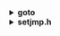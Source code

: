 <details>
  <summary><strong> goto </strong></summary>

Trong ngôn ngữ lập trình C, `goto` là một lệnh điều khiển luồng chương trình bằng cách nhảy trực tiếp tới một vị trí (label) đã định nghĩa trong cùng một hàm. Cú pháp cơ bản:

```c
goto label_name;
/* ... */
label_name:
    // đoạn mã thực thi khi nhảy tới đây
```
### Ưu điểm của goto

Không tốn tài nguyên của chương trình, làm code gọn hơn

Giảm độ sâu của lồng ghép, nếu dùng `goto`, vào nhiều chương trình cần lồng nhiều lớp `if`, `else`, `while` để có thể .

```c
#include <stdio.h>

int main()
{
   int i = 0;

   // Đặt nhãn
   start:
      if (i >= 5)
      {
         goto end;  // Chuyển control đến nhãn "end"
      }

      printf("%d ", i);
      i++;

      goto start;  // Chuyển control đến nhãn "start"

   // Nhãn "end"
   end:
      printf("\n");
   return 0;
}
```
Ở đoạn code trên, cho đến khi thỏa điều kiện i>=5 thì chương trình sẽ liên tục nhảy về label 'start'. Chỉ khi thỏa điều kiện thì chương trình mới nhảy quay label `start` về label `end` và kết thúc chương trình.

```c
0 1 2 3 4 
```
Ở một ví dụ khác với chương trình lồng nhiều lớp vòng lặp

```c
#include <stdio.h>
int i;
int j;

int main()
{
    while(1)
    {
        for( i = 0; i<5; i++)
        {
            for( j = 0; j<5; j++)
            {
                if(i==3 && j==3) goto exit;
            }
        }
    }

    exit:
        printf("Stop at i = %d and j = %d\n", i,j);

   return 0;
}
```
Ở chương trình trên mặc dù được lồng bởi hai vòng lặp `for` và một vòng lặp `while` ta có thể thoát khỏi cả ba vòng lặp một lúc mà không cần đợi cả ba vòng lặp chạy hết.

```
Stop at i = 3 and j = 3
```
### Nhược điểm của goto
`goto` chỉ có thể sử dụng trong cùng một hàm, một phạm vi với label

Khi chương trình nhảy lung tung giữa các vị trí, người đọc phải dò tìm nhãn (label) để hiểu dòng chảy, làm tăng thời gian đọc và hiểu mã
</details>
<details>
  <summary><strong> setjmp.h </strong></summary>
  
setjmp.h` là một thư viện trong ngôn ngữ lập trình C, cung cấp hai hàm chính là `setjmp` và `longjmp`. `setjmp` và `longjmp` dùng để lưu và khôi phục trạng thái thực thi (program state), giúp chương trình "nhảy" về một điểm đã lưu trước đó. Đây là một cách xử lý nhảy xa (non-local jump), giống như goto, nhưng mạnh hơn vì nó nhảy giữa các hàm khác nhau.

`setjmp(jmp_buf env)`: Lưu trạng thái chương trình vào biến `env` để có thể quay lại bằng longjmp.
+ Trả về 0 khi được gọi lần đầu.
+ Trả về một giá trị khác 0 khi quay lại từ `longjmp`.

`longjmp(jmp_buf env, int value)`: Khôi phục trạng thái đã lưu, và làm cho `setjmp` trả về `value`.

```c
#include <stdio.h>
#include <setjmp.h>

jmp_buf buf;
```
Khai báo biến `buf` kiểu `jmp_buf` đây sẽ là biến dùng để lưu vị trí và trạng thái của chương trình. Biến này bắt buộc phải khai báo toàn cục do các hàm của setjmp.h có thể sài ở các hàm khác nhau

```c
#include <stdio.h>
#include <setjmp.h>

// Biến lưu trạng thái
jmp_buf buf;

// Biến ngoại lệ dùng cho setjmp
int exception = 0;

// Gọi func2 sẽ longjmp về  ban đầu và trả exception = 2
void func2()
{
    printf("This is function 2\n");
    longjmp(buf, 2);
}

// Gọi func3 sẽ longjmp về  ban đầu và trả exception = 3
void func3()
{
    printf("This is function 3\n");
    longjmp(buf, 3);
}

// Gọi func1 để xử lý các exception được trả về
void func1()
{
    exception = setjmp(buf);
    if (exception == 0)
    {
        printf("This is function 1\n");
        printf("exception = %d\n", exception);
        func2();
    }
    else if (exception == 2)
    {
        printf("exception = %d\n", exception);
        func3();
    }
    else if (exception == 3)    // Hàm cuối cùng được thực thi trước khi kết thúc chương trình
    {
        printf("exception = %d\n", exception);
    }
}

int main(int argc, char const *argv[])
{
    func1();
    return 0;
}
```
```
This is function 1
exception = 0
This is function 2
exception = 2
This is function 3
exception = 3
```
Chỉ với các hàm trong `setjmp.h` ta có thể nhảy liên tiếp 3 hàm khác nhau
</details>
